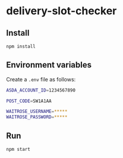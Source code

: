 # delivery-slot-checker

## Install

```sh
npm install
```

## Environment variables

Create a `.env` file as follows:

```sh
ASDA_ACCOUNT_ID=1234567890

POST_CODE=SW1A1AA

WAITROSE_USERNAME=*****
WAITROSE_PASSWORD=*****
```

## Run

```sh
npm start
```
